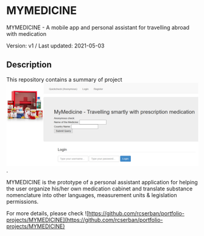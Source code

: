 # MYMEDICINE
MYMEDICINE - A mobile app and personal assistant for travelling abroad with medication

Version: v1 / Last updated: 2021-05-03

## Description

This repository contains a summary of project ![MYMEDICINE](img/mymedicine.png).

MYMEDICINE is the prototype of a personal assistant application for helping the user organize his/her own medication cabinet and translate substance nomenclature into other languages, measurement units &amp; legislation permissions.

For more details, please check ![https://github.com/rcserban/portfolio-projects/MYMEDICINE](https://github.com/rcserban/portfolio-projects/MYMEDICINE)